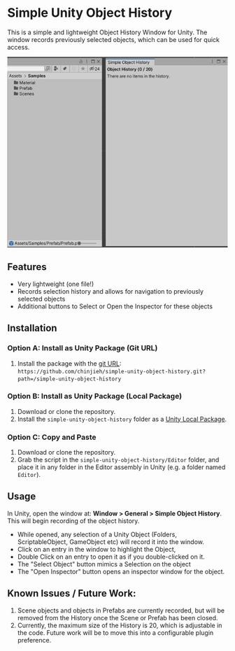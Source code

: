 # Simple Unity Object History

This is a simple and lightweight Object History Window for Unity. The window records previously selected objects, which can be used for quick access.

<img src="screenshots/simple-unity-object-history.gif" width="600" />

## Features

- Very lightweight (one file!)
- Records selection history and allows for navigation to previously selected objects
- Additional buttons to Select or Open the Inspector for these objects

## Installation

### Option A: Install as Unity Package (Git URL)
1. Install the package with the [git URL][unity-git]: `https://github.com/chinjieh/simple-unity-object-history.git?path=/simple-unity-object-history`

### Option B: Install as Unity Package (Local Package)
1. Download or clone the repository.
2. Install the `simple-unity-object-history` folder as a [Unity Local Package][unity-local-package].

### Option C: Copy and Paste
1. Download or clone the repository.
2. Grab the script in the `simple-unity-object-history/Editor` folder, and place it in any folder in the Editor assembly in Unity (e.g. a folder named `Editor`).

## Usage

In Unity, open the window at: **Window > General > Simple Object History**. This will begin recording of the object history.

- While opened, any selection of a Unity Object (Folders, ScriptableObject, GameObject etc) will record it into the window.
- Click on an entry in the window to highlight the Object, 
- Double Click on an entry to open it as if you double-clicked on it.
- The "Select Object" button mimics a Selection on the object
- The "Open Inspector" button opens an inspector window for the object.

## Known Issues / Future Work:

1. Scene objects and objects in Prefabs are currently recorded, but will be removed from the History once the Scene or Prefab has been closed.
2. Currently, the maximum size of the History is 20, which is adjustable in the code. Future work will be to move this into a configurable plugin preference.

[unity-git]: https://docs.unity3d.com/Manual/upm-ui-giturl.html
[unity-local-package]: https://docs.unity3d.com/Manual/upm-ui-local.html